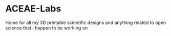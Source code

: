 # ACEAE-Labs
Home for all my 3D printable scientific designs and anything related to open science that I happen to be working on
